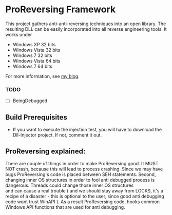 ProReversing Framework
============

This project gathers anti-anti-reversing techniques into an open library. The resulting DLL can be easily incorporated into all reverse engineering tools. It works under 

* Windows XP 32 bits
* Windows Vista 32 bits
* Windows 7 32 bits
* Windows Vista 64 bits
* Windows 7 64 bits

For more information, see [my blog](http://malwaremuncher.blogspot.com/2012/11/towards-anti-anti-reversing-framework.html).


### TODO
- [ ] BeingDebugged 


Build Prerequisites
--------------

* If you want to execute the injection test, you will have to download the Dll-Injector project. If not, comment it out.

ProReversing explained:
--------------
There are couple of things in order to make ProReversing good.
It MUST NOT crash, because this will lead to process crashing. Since we may have bugs ProReversing's code
is placed between SEH statements.
Second, changing inner OS structures in order to fool anti debugged process is dangerous. Threads could change those inner OS structures   
and can cause a real trouble ( and we should stay away from LOCKS, it's a recipe of a disaster - this is optional to the user, since 
good anti debugging code wont trust WinAPI ). As a result
ProReversing code, hooks common Windows API functions that are used for anti debugging. 